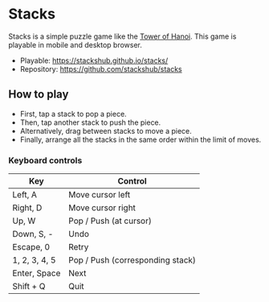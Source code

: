 # Stacks

Stacks is a simple puzzle game like the [Tower of Hanoi](https://en.wikipedia.org/wiki/Tower_of_Hanoi).
This game is playable in mobile and desktop browser.

- Playable: https://stackshub.github.io/stacks/
- Repository: https://github.com/stackshub/stacks

## How to play

- First, tap a stack to pop a piece.
- Then, tap another stack to push the piece.
- Alternatively, drag between stacks to move a piece.
- Finally, arrange all the stacks in the same order within the limit of moves.

### Keyboard controls

| Key           | Control                          |
| ------------- | -------------------------------- |
| Left, A       | Move cursor left                 |
| Right, D      | Move cursor right                |
| Up, W         | Pop / Push (at cursor)           |
| Down, S, \-   | Undo                             |
| Escape, 0     | Retry                            |
| 1, 2, 3, 4, 5 | Pop / Push (corresponding stack) |
| Enter, Space  | Next                             |
| Shift + Q     | Quit                             |
